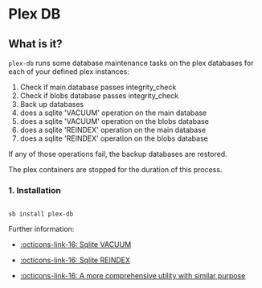 # Plex DB

## What is it?

`plex-db` runs some database maintenance tasks on the plex databases for each of your defined plex instances:

1. Check if main database passes integrity_check
1. Check if blobs database passes integrity_check
1. Back up databases
1. does a sqlite 'VACUUM' operation on the main database
1. does a sqlite 'VACUUM' operation on the blobs database
1. does a sqlite 'REINDEX' operation on the main database
1. does a sqlite 'REINDEX' operation on the blobs database

If any of those operations fail, the backup databases are restored.

The plex containers are stopped for the duration of this process.

### 1. Installation

``` shell

sb install plex-db

```

Further information:

- [:octicons-link-16: Sqlite VACUUM](https://www.sqlite.org/lang_vacuum.html)

- [:octicons-link-16: Sqlite REINDEX](https://www.sqlite.org/lang_reindex.html)

- [:octicons-link-16: A more comprehensive utility with similar purpose](https://github.com/ChuckPa/PlexDBRepair)
